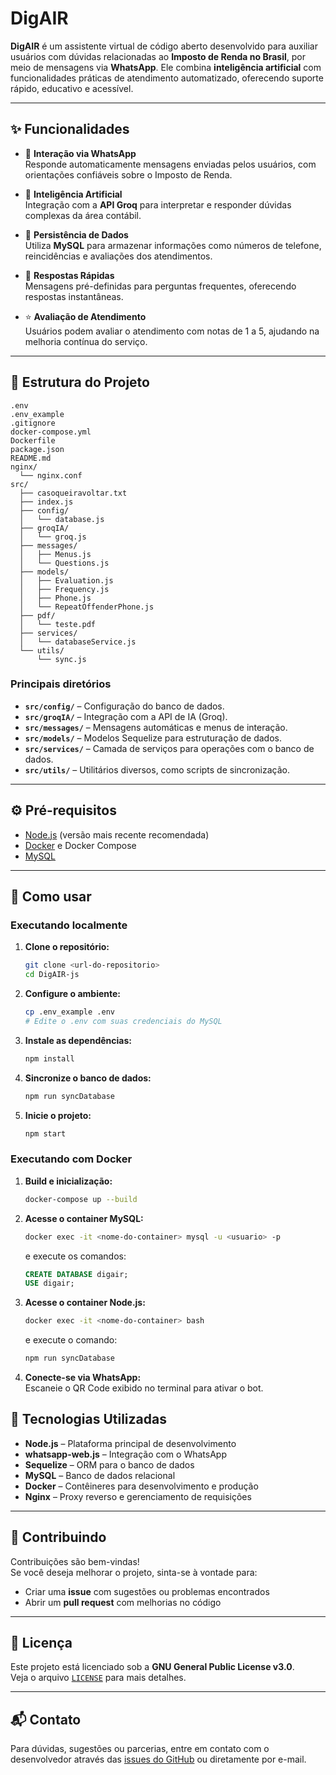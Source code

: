 # DigAIR

**DigAIR** é um assistente virtual de código aberto desenvolvido para auxiliar usuários com dúvidas relacionadas ao **Imposto de Renda no Brasil**, por meio de mensagens via **WhatsApp**. Ele combina **inteligência artificial** com funcionalidades práticas de atendimento automatizado, oferecendo suporte rápido, educativo e acessível.

---

## ✨ Funcionalidades

- 📲 **Interação via WhatsApp**  
  Responde automaticamente mensagens enviadas pelos usuários, com orientações confiáveis sobre o Imposto de Renda.

- 🧠 **Inteligência Artificial**  
  Integração com a **API Groq** para interpretar e responder dúvidas complexas da área contábil.

- 💾 **Persistência de Dados**  
  Utiliza **MySQL** para armazenar informações como números de telefone, reincidências e avaliações dos atendimentos.

- 💬 **Respostas Rápidas**  
  Mensagens pré-definidas para perguntas frequentes, oferecendo respostas instantâneas.

- ⭐ **Avaliação de Atendimento**  
  Usuários podem avaliar o atendimento com notas de 1 a 5, ajudando na melhoria contínua do serviço.

---

## 📁 Estrutura do Projeto

```
.env
.env_example
.gitignore
docker-compose.yml
Dockerfile
package.json
README.md
nginx/
  └── nginx.conf
src/
  ├── casoqueiravoltar.txt
  ├── index.js
  ├── config/
  │   └── database.js
  ├── groqIA/
  │   └── groq.js
  ├── messages/
  │   ├── Menus.js
  │   └── Questions.js
  ├── models/
  │   ├── Evaluation.js
  │   ├── Frequency.js
  │   ├── Phone.js
  │   └── RepeatOffenderPhone.js
  ├── pdf/
  │   └── teste.pdf
  ├── services/
  │   └── databaseService.js
  └── utils/
      └── sync.js
```

### Principais diretórios

- **`src/config/`** – Configuração do banco de dados.  
- **`src/groqIA/`** – Integração com a API de IA (Groq).  
- **`src/messages/`** – Mensagens automáticas e menus de interação.  
- **`src/models/`** – Modelos Sequelize para estruturação de dados.  
- **`src/services/`** – Camada de serviços para operações com o banco de dados.  
- **`src/utils/`** – Utilitários diversos, como scripts de sincronização.

---

## ⚙️ Pré-requisitos

- [Node.js](https://nodejs.org/) (versão mais recente recomendada)  
- [Docker](https://www.docker.com/) e Docker Compose  
- [MySQL](https://www.mysql.com/)

---

## 🚀 Como usar

### Executando localmente

1. **Clone o repositório:**
   ```bash
   git clone <url-do-repositorio>
   cd DigAIR-js
   ```

2. **Configure o ambiente:**
   ```bash
   cp .env_example .env
   # Edite o .env com suas credenciais do MySQL
   ```

3. **Instale as dependências:**
   ```bash
   npm install
   ```

4. **Sincronize o banco de dados:**
   ```bash
   npm run syncDatabase
   ```

5. **Inicie o projeto:**
   ```bash
   npm start
   ```

### Executando com Docker

1. **Build e inicialização:**
   ```bash
   docker-compose up --build
   ```

2. **Acesse o container MySQL:**  
   ```bash
   docker exec -it <nome-do-container> mysql -u <usuario> -p
   ```

   e execute os comandos:
   ```sql
   CREATE DATABASE digair;
   USE digair;
   ```

3. **Acesse o container Node.js:**  
   ```bash
   docker exec -it <nome-do-container> bash
   ```

   e execute o comando:
   ```bash
   npm run syncDatabase
   ```

4. **Conecte-se via WhatsApp:**  
   Escaneie o QR Code exibido no terminal para ativar o bot.

## 🧰 Tecnologias Utilizadas

- **Node.js** – Plataforma principal de desenvolvimento  
- **whatsapp-web.js** – Integração com o WhatsApp  
- **Sequelize** – ORM para o banco de dados  
- **MySQL** – Banco de dados relacional  
- **Docker** – Contêineres para desenvolvimento e produção  
- **Nginx** – Proxy reverso e gerenciamento de requisições  

---

## 🤝 Contribuindo

Contribuições são bem-vindas!  
Se você deseja melhorar o projeto, sinta-se à vontade para:

- Criar uma **issue** com sugestões ou problemas encontrados  
- Abrir um **pull request** com melhorias no código

---

## 📄 Licença

Este projeto está licenciado sob a **GNU General Public License v3.0**.  
Veja o arquivo [`LICENSE`](https://github.com/TechFlowHub/DigAIR-js/blob/main/LICENSE) para mais detalhes.

---

## 📬 Contato

Para dúvidas, sugestões ou parcerias, entre em contato com o desenvolvedor através das [issues do GitHub](https://github.com/TechFlowHub/DigAIR-js/issues) ou diretamente por e-mail.
